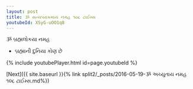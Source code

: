 ```yaml
---
layout: post
title: ૐ સત્યપરાક્રમાય નમહ ૧૦૮ ટાઈમ્સ
youtubeId: XSyG-uOO1q8
---
```

 
 
 ૐ બ્રહ્મલોકયા નમહ  
 
 -  બ્રહ્માની દુનિયા કોણ છે 
 
  
 
  
 
 
 
 
 
 


{% include youtubePlayer.html id=page.youtubeId %}
 
[Next]({{ site.baseurl }}{% link  split2/_posts/2016-05-19-ૐ અચ્યુતાય નમહ ૧૦૮ ટાઈમ્સ.md%})
 
